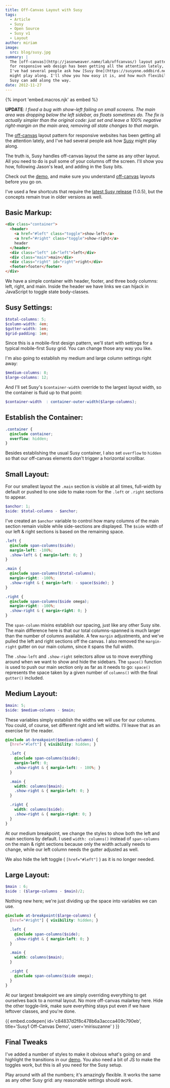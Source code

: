 ```yaml
---
title: Off-Canvas Layout with Susy
tags:
  - Article
  - Susy
  - Open Source
  - Susy v1
  - Layout
author: miriam
image:
  src: blog/susy.jpg
summary: |
  The [off-canvas](http://jasonweaver.name/lab/offcanvas/) layout pattern
  for responsive web design has been getting all the attention lately, and
  I've had several people ask how [Susy One](https://susyone.oddbird.net/)
  might play along. I'll show you how easy it is, and how much flexibility
  Susy can add along the way.
date: 2012-11-27
---
```


{% import 'embed.macros.njk' as embed %}

**UPDATE**: _I fixed a bug with show-left failing on small screens. The
main area was dropping below the left sidebar, as floats sometimes do.
The fix is actually simpler than the original code: just set and leave a
100% negative right-margin on the main area, removing all state changes
to that margin._

The [off-canvas](http://jasonweaver.name/lab/offcanvas/) layout pattern
for responsive websites has been getting all the attention lately, and
I've had several people ask how [Susy](/susy/) might play along.

The truth is, Susy handles off-canvas layout the same as any other
layout. All you need to do is pull some of your columns off the screen.
I'll show you how, following Jason's lead, and adding in the Susy bits.

Check out the
[demo](https://codepen.io/mirisuzanne/pen/c84837d2f8c478b6a3accca409c790eb),
and make sure you understand
[off-canvas](http://jasonweaver.name/lab/offcanvas/) layouts before you
go on.

I've used a few shortcuts that require the [latest Susy
release](http://rubygems.org/gems/susy) (1.0.5), but the concepts remain
true in older versions as well.

## Basic Markup:

```html
<div class="container">
  <header>
    <a href="#left" class="toggle">show-left</a>
    <a href="#right" class="toggle">show-right</a>
    header
  </header>
  <div class="left" id="left">left</div>
  <div class="main">main</div>
  <div class="right" id="right">right</div>
  <footer>footer</footer>
</div>
```

We have a simple container with header, footer, and three body columns:
left, right, and main. Inside the header we have links we can hijack in
JavaScript to toggle state body-classes.

## Susy Settings:

```scss
$total-columns: 5;
$column-width: 4em;
$gutter-width: 1em;
$grid-padding: 1em;
```

Since this is a mobile-first design pattern, we'll start with settings
for a typical mobile-first Susy grid. You can change those any way you
like.

I'm also going to establish my medium and large column settings right
away:

```scss
$medium-columns: 8;
$large-columns: 12;
```

And I'll set Susy's `$container-width` override to the largest layout
width, so the container is fluid up to that point:


```scss
$container-width  : container-outer-width($large-columns);
```

## Establish the Container:

```scss
.container {
  @include container;
  overflow: hidden;
}
```

Besides establishing the usual Susy container, I also set `overflow` to
`hidden` so that our off-canvas elements don't trigger a horizontal
scrollbar.

## Small Layout:

For our smallest layout the `.main` section is visible at all times,
full-width by default or pushed to one side to make room for the `.left`
or `.right` sections to appear.

```scss
$anchor: 1;
$side: $total-columns - $anchor;
```

I've created an `$anchor` variable to control how many columns of the
main section remain visible while side-sections are displayed. The
`$side` width of our left & right sections is based on the remaining
space.

```scss
.left {
  @include span-columns($side);
  margin-left: -100%;
  .show-left & { margin-left: 0; }
}

.main {
  @include span-columns($total-columns);
  margin-right: -100%;
  .show-right & { margin-left: - space($side); }
}

.right {
  @include span-columns($side omega);
  margin-right: -100%;
  .show-right & { margin-right: 0; }
}
```

The `span-column` mixins establish our spacing, just like any other Susy
site. The main difference here is that our total columns-spanned is much
larger than the number of columns available. A few `margin` adjustments,
and we've pulled the left and right sections off the canvas. I also
removed the `margin-right` gutter on our main column, since it spans the
full width.

The `.show-left` and `.show-right` selectors allow us to move everything
around when we want to show and hide the sidebars. The `space()`
function is used to push our main section only as far as it needs to go:
`space()` represents the space taken by a given number of `columns()`
with the final `gutter()` included.

## Medium Layout:

```scss
$main: 5;
$side: $medium-columns - $main;
```

These variables simply establish the widths we will use for our columns.
You could, of course, set different right and left widths. I'll leave
that as an exercise for the reader.

```scss
@include at-breakpoint($medium-columns) {
  [href="#left"] { visibility: hidden; }

  .left {
    @include span-columns($side);
    margin-left: 0;
    .show-right & { margin-left: - 100%; }
  }

  .main {
    width: columns($main);
    .show-right & { margin-left: 0; }
  }

  .right {
    width: columns($side);
    .show-right & { margin-right: 0; }
  }
}
```

At our medium breakpoint, we change the styles to show both the left and
main sections by default. I used `width: columns()` instead of
`span-columns` on the main & right sections because only the width
actually needs to change, while our left column needs the gutter
adjusted as well.

We also hide the left toggle ( `[href="#left"]` ) as it is no longer
needed.

## Large Layout:

```scss
$main : 6;
$side : ($large-columns - $main)/2;
```

Nothing new here; we're just dividing up the space into variables we can
use.

```scss
@include at-breakpoint($large-columns) {
  [href="#right"] { visibility: hidden; }

  .left {
    @include span-columns($side);
    .show-right & { margin-left: 0; }
  }

  .main {
    width: columns($main);
  }

  .right {
    @include span-columns($side omega);
  }
}
```

At our largest breakpoint we are simply overriding everything to get
ourselves back to a normal layout. No more off-canvas malarkey here.
Hide the other toggle-link, make sure everything stays put even if we
have leftover classes, and you're done.

{{ embed.codepen(
  id='c84837d2f8c478b6a3accca409c790eb',
  title='Susy1 Off-Canvas Demo',
  user='mirisuzanne'
) }}

## Final Tweaks

I've added a number of styles to make it obvious what's going on and
highlight the transitions in our
[demo](https://codepen.io/mirisuzanne/pen/c84837d2f8c478b6a3accca409c790eb).
You also need a bit of JS to make the toggles work, but this is all you
need for the Susy setup.

Play around with all the numbers; it's amazingly flexible. It works the
same as any other Susy grid: any reasonable settings should work.
